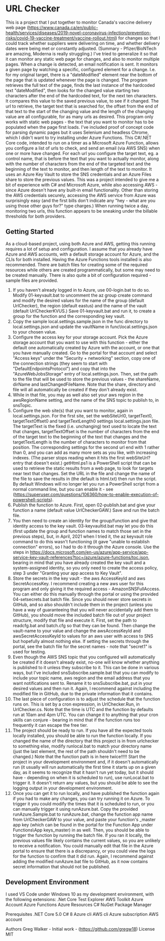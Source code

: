 # URL Checker
This is a project that I put together to monitor Canada's vaccine delivery web page (https://www.canada.ca/en/public-health/services/diseases/2019-novel-coronavirus-infection/prevention-risks/covid-19-vaccine-treatment/vaccine-rollout.html) for changes so that I could track whether suppliers were delivering on time, and whether delivery dates were being met or constantly adjusted. (Summary - Pfizer/BioNTech are amazing, Moderna is really struggling.) I've tried to generalize it so that it can monitor any static web page for changes, and also to monitor multiple pages. When a change is detected, an email notification is sent.
It monitors a given page by watching a specific, configured element for a change. I.e. for my original target, there is a "dateModified" element near the bottom of the page that is updated whenever the page is changed. The program retrieves the full text of the page, finds the last instance of the hardcoded text "dateModified", then looks for the changed value starting two characters after the end of the hardcoded text, for the next ten characters. It compares this value to the saved previous value, to see if it changed. 
The url to retrieve, the target text that is searched for, the offset from the end of that text to the start of the changing value and the length of the changing value are all configurable, for as many urls as desired.
This program only works with static web pages - the text that you want to monitor has to be populated when the page first loads. I've included proof of concept code for parsing dynamic pages but it uses Selenium and headless Chrome, which I didn't want to try installing under Azure Functions.
This C#/.NET Core code, intended to run on a timer as a Microsoft Azure Function, allows you configure a list of urls to check, and send an email (via AWS SNS) when one or more have changed. For each url you configure the target text, eg. a control name, that is before the text that you want to actually monitor, along with the number of characters from the end of the targeted text and the beginning of the text to monitor, and then length of the text to monitor. It uses an Azure Key Vault to store the SNS credentials and an Azure Files share to store the previous values.
This was a project intended to give me a bit of experience with C# and Microsoft Azure, while also accessing AWS - since Azure doesn't have any built-in email functionality. Other than storing the AWS credentials securely, accessing the AWS service from Azure was surprisingly easy (and the first bills don't indicate any "hey - what are you using those other guys for?" type charges.) When running twice a day, monitoring two urls, this function appears to be sneaking under the billable thresholds for both providers.

## Getting Started
As a cloud-based project, using both Azure and AWS, getting this running requires a lot of setup and configuration. I assume that you already have Azure and AWS accounts, with a default storage account for Azure, and the CLIs for both installed. Having the Azure Functions tools installed is also recommended. There are batch files for creating some of the required resources while others are created programmatically, but some may need to be created manually. There is also quite a bit of configuration required - sample files are provided.
1. If you haven't already logged in to Azure, use 00-login.bat to do so. Modify 01-keyvault.bat to uncomment the az group create command and modify the desired values for the name of the group (default UrlChecker), the region (default eastus) and the name of the vault (default UrlCheckerKVUS.) Save 01-keyvault.bat and run it, to create a group for the function and the corresponding key vault.
2. Copy the sample local.settings.sample.json in the func directory to local.settings.json and update the vaultName in func\local.settings.json to your chosen value.
3. Configure the access key for your storage account. Pick the Azure storage account that you want to use with this function - either the default one automatically created by Azure with the account, or one that you have manually created. Go to the portal for that account and select "Access keys" under the "Security + networking" section, copy one of the connection strings (they seem to start with "DefaultEndpointsProtocol") and copy that into the "AzureWebJobsStorage" entry of local.settings.json. Then, set the path to the file that will be used to store the previous values - the shareName, dirName and lastChangedFileName. Note that the share, directory and file will all automatically be created if they don't already exist.
4. While in that file, you may as well also set your aws region in the awsRegionName setting, and the name of the SNS topic to publish to, in snsTopic.
5. Configure the web site(s) that you want to monitor, again in local.settings.json. For the first site, set the webSiteUrl0, targetText0, targetTextOffset0 and targetTextLength0 settings local.settings.json file. The targetText is the fixed (i.e. unchanging) text used to locate the text that changes, targetTextOffset is the number of characters from the end of the target text to the beginning of the text that changes and the targetTextLength is the number of characters to monitor from that position. The corresponding settings for the second url end with 1 rather than 0, and you can add as many more sets as you like, with increasing indexes. (The parser stops reading when it hits the first webSiteUrl? entry that doesn't exist.) 
getHtml.ps1 is a PowerShell script that can be used to retrieve the static results from a web page, to look for targets near text that changes. Set the URL in the file and change the name of the file to save the results in (the default is html.txt) then run the script. By default Windows will no longer let you run a PowerShell script from a normal command line, but you can enable it - see (https://superuser.com/questions/106360/how-to-enable-execution-of-powershell-scripts).
6. Publish the function to Azure. First, open 02-publish.bat and give your function a name (default value UrlCheckerGAW.) Save and run the batch file.
7. You then need to create an identity for the group/function and give that identity access to the key vault. 03-keyvaultid.bat may let you do this (first update the group and function names to match those set in the previous steps), but, in April, 2021 when I tried it, the az keyvault role command to do this wasn't functioning (it gave "unable to establish connection" errors), so I had to do it through the Azure console. Use the steps in https://docs.microsoft.com/en-us/azure/app-service/app-service-key-vault-references?toc=/azure/azure-functions/toc.json, bearing in mind that you have already created the key vault and a system-assigned identity, so you only need to create the access policy, step 3 under "Granting your app access to Key Vault".
8. Store the secrets in the key vault - the aws AccessKeyId and aws SecretAccessKey. I recommend creating a new aws user for this program and only giving it the required access - AmazonSNSFullAccess. You can either do this manually through the portal or using the provided 04-setsecrets.bat batch file. Since you should never store secrets in GitHub, and so also shouldn't include them in the project (unless you have a way of guaranteeing that you will never accidentally add them to GitHub), you should move the included batch file out of your project structure, modify that file and execute it. First, set the path to readcfg.bat and batch.cfg so that they can be found. Then change the vault-name to your value and change the awsAccessKeyId and awsSecretAccessKeyId to values for an aws user with access to SNS but hopefully almost nothing else. If setting the secrets through the portal, see the batch file for the secret names - note that "secret1" is used for testing.
9. Even though the AWS SNS topic that you configured will automatically be created if it doesn't already exist, no-one will know whether anything is published to it unless they subscribe to it. This can be done in various ways, but I've included snsSubscribe.sample.bat that you can modify to include your topic name, aws region and the email address that you want notifications sent to. Rename it to snsSubscribe.bat, put in your desired values and then run it. Again, I recommend against including the modified file in GitHub, due to the private information that it contains.
10. The last piece of configuration is to adjust the schedule that the function runs on. This is set by a cron expression, in UrlChecker.Run, in UrlChecker.cs. Note that the time is UTC and the function by defaults run at 10am and 4pm UTC. You can change it to anything that your cron skills can conjure - bearing in mind that if the function runs too frequently it can escape the free tier.
11. The project should be ready to run. If you have all the expected tools locally installed, you should be able to run the function locally. If you changed the name of the directory that this project is in from urlchecker to something else, modify runlocal.bat to match your directory name (just the last element, the rest of the path shouldn't need to be changed.) Note that the function path is in here twice!!!!! Start the project in your development environment and, if it doesn't automatically run (it usually will run automatically the first time it starts up on a given day, as it seems to recognize that it hasn't run yet today, but it should have - depending on when it is scheduled to run), use runLocal.bat to trigger it. It doesn't return any values, but you should be able to see the logging output in your development environment.
12. Once you can get it to run locally, and have published the function again if you had to make any changes, you can try running it on Azure. To trigger it you could modify the times that it is scheduled to run, or you can manually trigger it using runAzure.bat. Copy the provided runAzure.Sample.bat to runAzure.bat, change the function app name from UrlCheckerGAW to your value, and paste your function's _master app key (which can be found in the portal for the Function App under Functions\App keys\_master) in as well. Then, you should be able to trigger the function by running the batch file. If you ran it locally, the previous values file likely contains the current values, so you are unlikely to receive a notification. You could manually edit that file in the Azure portal to ensure that there is a discrepancy, or you could view the logs for the function to confirm that it did run. Again, I recommend against adding the modified runAzure.bat file to GitHub, as it now contains secret information that should not be published.

## Development Environment
I used VS Code under Windows 10 as my development environment, with the following extensions:
	.Net Core Test Explorer
	AWS Toolkit
	Azure Account
	Azure Functions
	Azure Resources
	C#
	NuGet Package Manager


Prerequisites
.NET Core 5.0
C# 8
Azure cli
AWS cli
Azure subscription
AWS account

Authors
Greg Walker - Initial work - (https://github.com/gregw18)
License
MIT